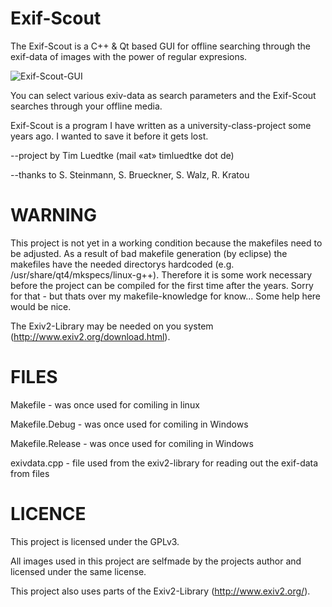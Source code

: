 Exif-Scout
==========

The Exif-Scout is a C++ & Qt based GUI for offline searching through the exif-data of images with the power of regular expresions.

![Exif-Scout-GUI](http://timluedtke.de/ablage/Exif-Scout.png)

You can select various exiv-data as search parameters and the Exif-Scout searches through your offline media.

Exif-Scout is a program I have written as a university-class-project some years ago. I wanted to save it before it gets lost.

--project by 	Tim Luedtke (mail «at» timluedtke dot de)

--thanks to  	S. Steinmann, S. Brueckner, S. Walz, R. Kratou


WARNING
=======

This project is not yet in a working condition because the makefiles need to be adjusted. As a result of bad makefile generation (by eclipse) the makefiles have the needed directorys hardcoded (e.g. /usr/share/qt4/mkspecs/linux-g++). Therefore it is some work necessary before the project can be compiled for the first time after the years. Sorry for that - but thats over my makefile-knowledge for know... Some help here would be nice.

The Exiv2-Library may be needed on you system (http://www.exiv2.org/download.html).


FILES
=====

Makefile - was once used for comiling in linux

Makefile.Debug - was once used for comiling in Windows

Makefile.Release	- was once used for comiling in Windows

exivdata.cpp	- file used from the exiv2-library for reading out the exif-data from files



LICENCE
=======

This project is licensed under the GPLv3. 

All images used in this project are selfmade by the projects author and licensed under the same license.

This project also uses parts of the Exiv2-Library (http://www.exiv2.org/).

